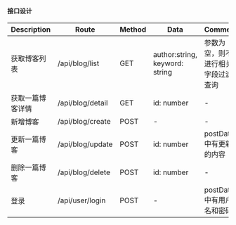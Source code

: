 #### 接口设计

| Description | Route | Method | Data | Comment |
| ----------- | ----- | ------ | ---- | ------- |
| 获取博客列表 | /api/blog/list | GET | author:string, keyword: string | 参数为空，则不进行相关字段过滤查询 |
| 获取一篇博客详情 | /api/blog/detail | GET | id: number | - |
| 新增博客 | /api/blog/create |  POST | - | - |
| 更新一篇博客 | /api/blog/update | POST | id: number | postData中有更新的内容 | 
| 删除一篇博客 | /api/blog/delete | POST | id: number | - |
| 登录 | /api/user/login | POST | - | postData中有用户名和密码 | 
